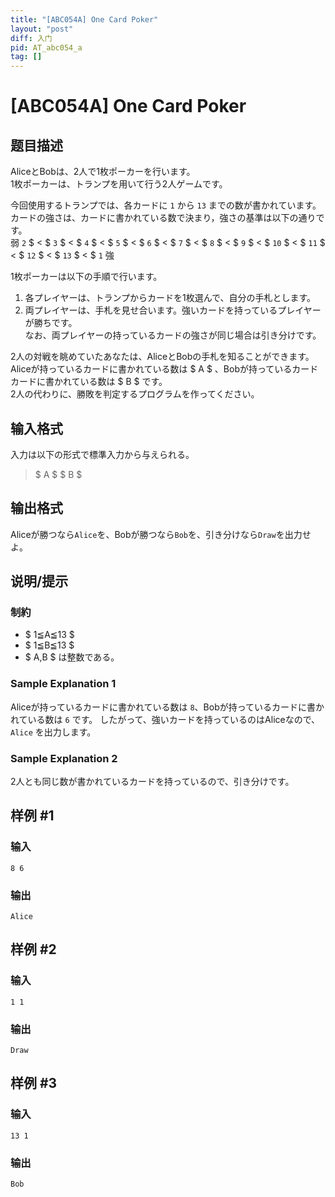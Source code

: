 ```yaml
---
title: "[ABC054A] One Card Poker"
layout: "post"
diff: 入门
pid: AT_abc054_a
tag: []
---
```


# [ABC054A] One Card Poker

## 题目描述

[problemUrl]: https://atcoder.jp/contests/abc054/tasks/abc054_a

AliceとBobは、2人で1枚ポーカーを行います。  
 1枚ポーカーは、トランプを用いて行う2人ゲームです。

今回使用するトランプでは、各カードに `1` から `13` までの数が書かれています。   
 カードの強さは、カードに書かれている数で決まり，強さの基準は以下の通りです。  
 弱 `2` $ < $ `3` $ < $ `4` $ < $ `5` $ < $ `6` $ < $ `7` $ < $ `8` $ < $ `9` $ < $ `10` $ < $ `11` $ < $ `12` $ < $ `13` $ < $ `1` 強

1枚ポーカーは以下の手順で行います。

1. 各プレイヤーは、トランプからカードを1枚選んで、自分の手札とします。
2. 両プレイヤーは、手札を見せ合います。強いカードを持っているプレイヤーが勝ちです。  
   なお、両プレイヤーの持っているカードの強さが同じ場合は引き分けです。

2人の対戦を眺めていたあなたは、AliceとBobの手札を知ることができます。  
 Aliceが持っているカードに書かれている数は $ A $ 、Bobが持っているカードカードに書かれている数は $ B $ です。  
 2人の代わりに、勝敗を判定するプログラムを作ってください。

## 输入格式

入力は以下の形式で標準入力から与えられる。

> $ A $ $ B $

## 输出格式

Aliceが勝つなら`Alice`を、Bobが勝つなら`Bob`を、引き分けなら`Draw`を出力せよ。

## 说明/提示

### 制約

- $ 1≦A≦13 $
- $ 1≦B≦13 $
- $ A,B $ は整数である。

### Sample Explanation 1

Aliceが持っているカードに書かれている数は `8`、Bobが持っているカードに書かれている数は `6` です。 したがって、強いカードを持っているのはAliceなので、`Alice` を出力します。

### Sample Explanation 2

2人とも同じ数が書かれているカードを持っているので、引き分けです。

## 样例 #1

### 输入

```
8 6
```

### 输出

```
Alice
```

## 样例 #2

### 输入

```
1 1
```

### 输出

```
Draw
```

## 样例 #3

### 输入

```
13 1
```

### 输出

```
Bob
```

